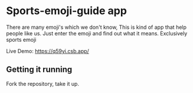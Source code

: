 # Sports-emoji-guide app

There are many emoji's which we don't know, This is kind of app that help people like us.
Just enter the emoji and find out what it means. Exclusively sports emoji

Live Demo: https://q59yi.csb.app/

## Getting it running

Fork the repository, take it up.
